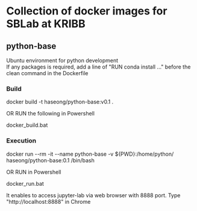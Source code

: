 # Collection of docker images for SBLab at KRIBB

## python-base
Ubuntu environment for python development  
If any packages is required, add a line of "RUN conda install ..." before the clean command in the Dockerfile     

### Build 
 docker build -t haseong/python-base:v0.1 .    

OR RUN the following in Powershell

 docker_build.bat 

### Execution

 docker run --rm -it --name python-base -v ${PWD}:/home/python/ haseong/python-base:0.1 /bin/bash    

OR RUN in Powershell

 docker_run.bat

It enables to access jupyter-lab via web browser with 8888 port. Type "http://localhost:8888" in Chrome





